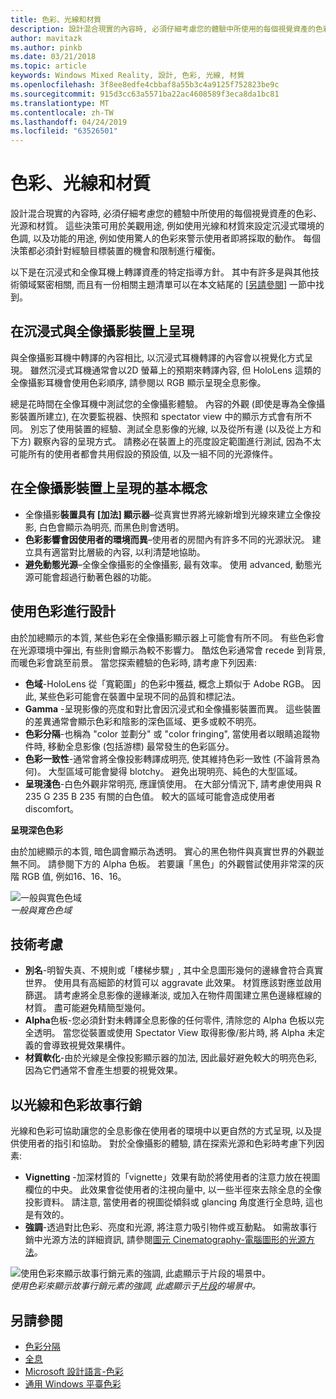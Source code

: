 ```yaml
---
title: 色彩、光線和材質
description: 設計混合現實的內容時, 必須仔細考慮您的體驗中所使用的每個視覺資產的色彩、光源和材質。
author: mavitazk
ms.author: pinkb
ms.date: 03/21/2018
ms.topic: article
keywords: Windows Mixed Reality, 設計, 色彩, 光線, 材質
ms.openlocfilehash: 3f8ee8edfe4cbbaf8a55b3c4a9125f752823be9c
ms.sourcegitcommit: 915d3cc63a5571ba22ac4608589f3eca8da1bc81
ms.translationtype: MT
ms.contentlocale: zh-TW
ms.lasthandoff: 04/24/2019
ms.locfileid: "63526501"
---
```

# <a name="color-light-and-materials"></a>色彩、光線和材質

設計混合現實的內容時, 必須仔細考慮您的體驗中所使用的每個視覺資產的色彩、光源和材質。 這些決策可用於美觀用途, 例如使用光線和材質來設定沉浸式環境的色調, 以及功能的用途, 例如使用驚人的色彩來警示使用者即將採取的動作。 每個決策都必須針對經驗目標裝置的機會和限制進行權衡。

以下是在沉浸式和全像耳機上轉譯資產的特定指導方針。 其中有許多是與其他技術領域緊密相關, 而且有一份相關主題清單可以在本文結尾的 [[另請參閱](color,-light-and-materials.md#see-also)] 一節中找到。

## <a name="rendering-on-immersive-vs-holographic-devices"></a>在沉浸式與全像攝影裝置上呈現

與全像攝影耳機中轉譯的內容相比, 以沉浸式耳機轉譯的內容會以視覺化方式呈現。 雖然沉浸式耳機通常會以2D 螢幕上的預期來轉譯內容, 但 HoloLens 這類的全像攝影耳機會使用色彩順序, 請參閱以 RGB 顯示呈現全息影像。

總是花時間在全像耳機中測試您的全像攝影體驗。 內容的外觀 (即使是專為全像攝影裝置所建立), 在次要監視器、快照和 spectator view 中的顯示方式會有所不同。 別忘了使用裝置的經驗、測試全息影像的光線, 以及從所有邊 (以及從上方和下方) 觀察內容的呈現方式。 請務必在裝置上的亮度設定範圍進行測試, 因為不太可能所有的使用者都會共用假設的預設值, 以及一組不同的光源條件。

## <a name="fundamentals-of-rendering-on-holographic-devices"></a>在全像攝影裝置上呈現的基本概念
* 全像攝影**裝置具有 [加法] 顯示器**–從真實世界將光線新增到光線來建立全像投影, 白色會顯示為明亮, 而黑色則會透明。
* **色彩影響會因使用者的環境而異**–使用者的房間內有許多不同的光源狀況。 建立具有適當對比層級的內容, 以利清楚地協助。
* **避免動態光源**–全像全像攝影的全像攝影, 最有效率。 使用 advanced, 動態光源可能會超過行動著色器的功能。

## <a name="designing-with-color"></a>使用色彩進行設計

由於加總顯示的本質, 某些色彩在全像攝影顯示器上可能會有所不同。 有些色彩會在光源環境中彈出, 有些則會顯示為較不影響力。 酷炫色彩通常會 recede 到背景, 而暖色彩會跳至前景。 當您探索體驗的色彩時, 請考慮下列因素:
* **色域**-HoloLens 從「寬範圍」的色彩中獲益, 概念上類似于 Adobe RGB。 因此, 某些色彩可能會在裝置中呈現不同的品質和標記法。
* **Gamma** -呈現影像的亮度和對比會因沉浸式和全像攝影裝置而異。 這些裝置的差異通常會顯示色彩和陰影的深色區域、更多或較不明亮。
* **色彩分隔**-也稱為 "color 並劃分" 或 "color fringing", 當使用者以眼睛追蹤物件時, 移動全息影像 (包括游標) 最常發生的色彩區分。
* **色彩一致性**-通常會將全像投影轉譯成明亮, 使其維持色彩一致性 (不論背景為何)。 大型區域可能會變得 blotchy。 避免出現明亮、純色的大型區域。
* **呈現淺色**-白色外觀非常明亮, 應謹慎使用。 在大部分情況下, 請考慮使用與 R 235 G 235 B 235 有關的白色值。 較大的區域可能會造成使用者 discomfort。

**呈現深色色彩**

由於加總顯示的本質, 暗色調會顯示為透明。 實心的黑色物件與真實世界的外觀並無不同。 請參閱下方的 Alpha 色板。 若要讓「黑色」的外觀嘗試使用非常深的灰階 RGB 值, 例如16、16、16。

![一般與寬色色域](images/640px-widegamut.png)<br>
*一般與寬色色域*

## <a name="technical-considerations"></a>技術考慮
* **別名**-明智失真、不規則或「樓梯步驟」, 其中全息圖形幾何的邊緣會符合真實世界。 使用具有高細節的材質可以 aggravate 此效果。 材質應該對應並啟用篩選。 請考慮將全息影像的邊緣漸淡, 或加入在物件周圍建立黑色邊緣框線的材質。 盡可能避免精簡型幾何。
* **Alpha**色板-您必須針對未轉譯全息影像的任何零件, 清除您的 Alpha 色板以完全透明。 當您從裝置或使用 Spectator View 取得影像/影片時, 將 Alpha 未定義的會導致視覺效果構件。
* **材質軟化**-由於光線是全像投影顯示器的加法, 因此最好避免較大的明亮色彩, 因為它們通常不會產生想要的視覺效果。

## <a name="storytelling-with-light-and-color"></a>以光線和色彩故事行銷

光線和色彩可協助讓您的全息影像在使用者的環境中以更自然的方式呈現, 以及提供使用者的指引和協助。 對於全像攝影的體驗, 請在探索光源和色彩時考慮下列因素:
* **Vignetting** -加深材質的「vignette」效果有助於將使用者的注意力放在視圖欄位的中央。 此效果會從使用者的注視向量中, 以一些半徑來去除全息的全像投影資料。 請注意, 當使用者的視圖從傾斜或 glancing 角度進行全息時, 這也是有效的。
* **強調**-透過對比色彩、亮度和光源, 將注意力吸引物件或互動點。 如需故事行銷中光源方法的詳細資訊, 請參閱[圖元 Cinematography-電腦圖形的光源方法](http://media.siggraph.org/education/cgsource/Archive/ConfereceCourses/S96/course30.pdf)。

![使用色彩來顯示故事行銷元素的強調, 此處顯示于片段的場景中。](images/640px-fragments.jpg)<br>
*使用色彩來顯示故事行銷元素的強調, 此處顯示于[片段](https://www.microsoft.com/p/fragments/9nblggh5ggm8)的場景中。*

## <a name="see-also"></a>另請參閱
* [色彩分隔](hologram-stability.md#color-separation)
* [全息](hologram.md)
* [Microsoft 設計語言-色彩](https://www.microsoft.com/design/color)
* [通用 Windows 平臺色彩](https://docs.microsoft.com/windows/uwp/style/color)
